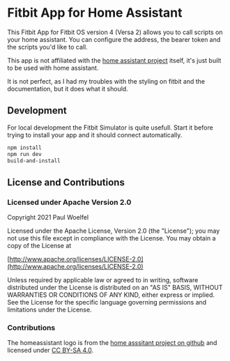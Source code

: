 # Fitbit App for Home Assistant

This Fitbit App for Fitbit OS version 4 (Versa 2) allows you to call scripts on your home assistant. You can configure the address, the bearer token and the scripts you'd like to call.

This app is not affiliated with the [home assistant project](https://www.home-assistant.io/) itself, it's just built to be used with home assistant.

It is not perfect, as I had my troubles with the styling on fitbit and the documentation, but it does what it should.

## Development

For local development the Fitbit Simulator is quite usefull. Start it before trying to install your app and it should connect automatically.

```bash
npm install
npm run dev
build-and-install
```

## License and Contributions

### Licensed under Apache Version 2.0

Copyright 2021 Paul Woelfel

Licensed under the Apache License, Version 2.0 (the "License");
you may not use this file except in compliance with the License.
You may obtain a copy of the License at

[http://www.apache.org/licenses/LICENSE-2.0](http://www.apache.org/licenses/LICENSE-2.0)

Unless required by applicable law or agreed to in writing, software
distributed under the License is distributed on an "AS IS" BASIS,
WITHOUT WARRANTIES OR CONDITIONS OF ANY KIND, either express or implied.
See the License for the specific language governing permissions and
limitations under the License.

### Contributions

The homeassistant logo is from the [home asssitant project on github](https://github.com/home-assistant/assets/tree/master/logo) and licensed under [CC BY-SA 4.0](https://github.com/home-assistant/assets/blob/master/LICENSE.md).
